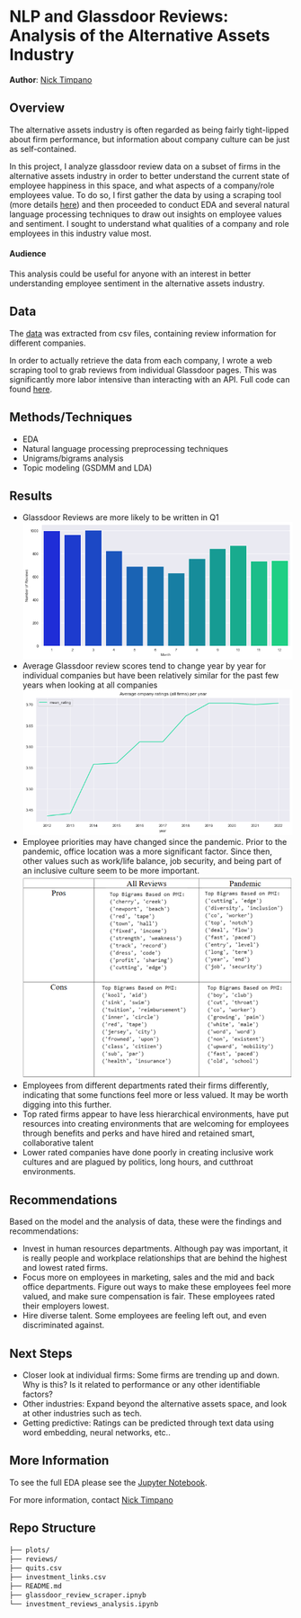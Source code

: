 # NLP and Glassdoor Reviews: Analysis of the Alternative Assets Industry 
**Author**: [Nick Timpano](mailto:nick.timpano@gmail.com)

## Overview 
The alternative assets industry is often regarded as being fairly tight-lipped about firm performance, but information about company culture can be just as self-contained.  

In this project, I analyze glassdoor review data on a subset of firms in the alternative assets industry in order to better understand the current state of employee happiness in this space, and what aspects of a company/role employees value. To do so, I first gather the data by using a scraping tool (more details [here](https://github.com/timpanon/glassdoor_nlp_alternatives/blob/master/glassdoor_review_scraper.ipynb)) and then proceeded to conduct EDA and several natural language processing techniques to draw out insights on employee values and sentiment. I sought to understand what qualities of a company and role employees in this industry value most. 

#### Audience 
This analysis could be useful for anyone with an interest in better understanding employee sentiment in the alternative assets industry. 

## Data 
The [data](https://github.com/timpanon/glassdoor_nlp_alternatives/tree/master/reviews) was extracted from csv files, containing review information for different companies. 

In order to actually retrieve the data from each company, I wrote a web scraping tool to grab reviews from individual Glassdoor pages. This was significantly more labor intensive than interacting with an API. Full code can found [here](https://github.com/timpanon/glassdoor_nlp_alternatives/blob/master/glassdoor_review_scraper.ipynb).

## Methods/Techniques 
- EDA 
- Natural language processing preprocessing techniques
- Unigrams/bigrams analysis
- Topic modeling (GSDMM and LDA) 

## Results
- Glassdoor Reviews are more likely to be written in Q1  
![reviews by month](./plots/reviews_by_month.png)
- Average Glassdoor review scores tend to change year by year for individual companies but have been relatively similar for the past few years when looking at all companies
![average scores per year](./plots/reviews_by_year_all_firms.png)
- Employee priorities may have changed since the pandemic. Prior to the pandemic, office location was a more significant factor. Since then, other values such as work/life balance, job security, and being part of an inclusive culture seem to be more important.
![bigrams matrix](./plots/bigrams_matrix.png)
- Employees from different departments rated their firms differently, indicating that some functions feel more or less valued. It may be worth digging into this further.
- Top rated firms appear to have less hierarchical environments, have put resources into creating environments that are welcoming for employees through benefits and perks and have hired and retained smart, collaborative talent 
- Lower rated companies have done poorly in creating inclusive work cultures and are plagued by politics, long hours, and cutthroat environments. 

## Recommendations 
Based on the model and the analysis of data, these were the findings and recommendations: 
- Invest in human resources departments. Although pay was important, it is really people and workplace relationships that are behind the highest and lowest rated firms.
- Focus more on employees in marketing, sales and the mid and back office departments. Figure out ways to make these employees feel more valued, and make sure compensation is fair. These employees rated their employers lowest.
- Hire diverse talent. Some employees are feeling left out, and even discriminated against.

## Next Steps 
- Closer look at individual firms: Some firms are trending up and down. Why is this? Is it related to performance or any other identifiable factors? 
- Other industries: Expand beyond the alternative assets space, and look at other industries such as tech. 
- Getting predictive: Ratings can be predicted through text data using word embedding, neural networks, etc..

## More Information 
To see the full EDA please see the [Jupyter Notebook](./investment_reviews_analysis.ipynb). 

For more information, contact [Nick Timpano](mailto:nick.timpano@gmail.com)

## Repo Structure 

```
├── plots/
├── reviews/
├── quits.csv
├── investment_links.csv
├── README.md
├── glassdoor_review_scraper.ipnyb
└── investment_reviews_analysis.ipynb
```